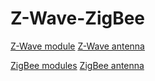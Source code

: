 # Z-Wave-ZigBee

[Z-Wave module](https://www.mouser.it/ProductDetail/Silicon-Labs/ZM5202AE-CME3R?qs=sGAEpiMZZMuIes%252BYBRf57SFEJXj9E9gZnl63osAMjFjumFpv%2Fx9dNA%3D%3D)
[Z-Wave antenna](https://www.mouser.it/Search/Refine?Keyword=Z-wave+antenna)

[ZigBee modules](https://www.mouser.it/Embedded-Solutions/Wireless-RF-Modules/Zigbee-Modules-802154/_/N-6l7r4?Keyword=Zigbee&FS=True&OrgTerm=zigbee)
[ZigBee antenna](https://www.mouser.it/Passive-Components/Antennas/_/N-8w0fa?Keyword=Zigbee&FS=True&OrgTerm=zigbee)
